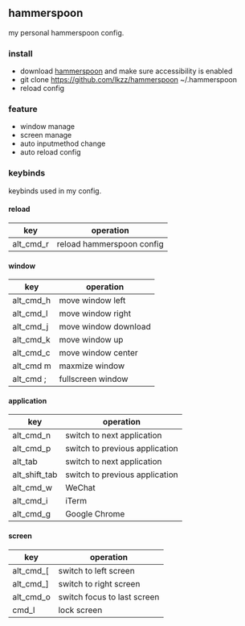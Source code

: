 ## hammerspoon
my personal hammerspoon config.

### install
- download [hammerspoon](http://www.hammerspoon.org/) and make sure accessibility is enabled
- git clone https://github.com/lkzz/hammerspoon ~/.hammerspoon
- reload config

### feature
- window manage
- screen manage
- auto inputmethod change
- auto reload config

### keybinds
keybinds used in my config.

#### reload
| key       | operation                 |
|-----------|---------------------------|
| alt_cmd_r | reload hammerspoon config |


#### window
| key       | operation            |
|-----------|----------------------|
| alt_cmd_h | move window left     |
| alt_cmd_l | move window right    |
| alt_cmd_j | move window download |
| alt_cmd_k | move window up       |
| alt_cmd_c | move window center   |
| alt_cmd m | maxmize window       |
| alt_cmd ; | fullscreen window    |

#### application
| key           | operation                      |
|---------------|--------------------------------|
| alt_cmd_n     | switch to next application     |
| alt_cmd_p     | switch to previous application |
| alt_tab       | switch to next application     |
| alt_shift_tab | switch to previous application |
| alt_cmd_w     | WeChat                         |
| alt_cmd_i     | iTerm                          |
| alt_cmd_g     | Google Chrome                  |

#### screen
| key       | operation                   |
|-----------|-----------------------------|
| alt_cmd_[ | switch to left screen       |
| alt_cmd_] | switch to right screen      |
| alt_cmd_o | switch focus to last screen |
| cmd_l     | lock screen                 |
